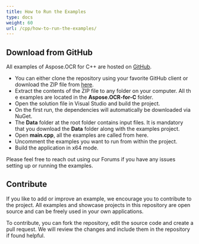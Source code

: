 ```yaml
---
title: How to Run the Examples
type: docs
weight: 60
url: /cpp/how-to-run-the-examples/
---
```


## **Download from GitHub**
All examples of Aspose.OCR for C++ are hosted on [GitHub](https://github.com/aspose-ocr/Aspose.OCR-for-C).

- You can either clone the repository using your favorite GitHub client or download the ZIP file from [here](https://github.com/aspose-ocr/Aspose.OCR-for-C/archive/master.zip).
- Extract the contents of the ZIP file to any folder on your computer. All the examples are located in the **Aspose.OCR-for-C** folder.
- Open the solution file in Visual Studio and build the project.
- On the first run, the dependencies will automatically be downloaded via NuGet.
- The **Data** folder at the root folder contains input files. It is mandatory that you download the **Data** folder along with the examples project.
- Open **main.cpp**, all the examples are called from here.
- Uncomment the examples you want to run from within the project.
- Build the application in x64 mode.

Please feel free to reach out using our Forums if you have any issues setting up or running the examples.
## **Contribute**
If you like to add or improve an example, we encourage you to contribute to the project. All examples and showcase projects in this repository are open source and can be freely used in your own applications.

To contribute, you can fork the repository, edit the source code and create a pull request. We will review the changes and include them in the repository if found helpful.

